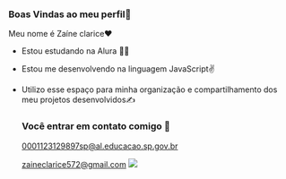 ### Boas Vindas ao meu perfil💙

Meu nome é Zaíne clarice❤

- Estou estudando na Alura 👩‍🎓
- Estou me desenvolvendo na linguagem JavaScript✌
- Utilizo esse espaço para minha organização e compartilhamento dos meu projetos desenvolvidos✍

  ### Você entrar em contato comigo 💙

  0001123129897sp@al.educacao.sp.gov.br

  zaineclarice572@gmail.com
 ![](https://media1.tenor.com/m/ArEW-8O84IcAAAAd/jennie-kim-jennie-reactions-jennie-blackpink.gif)
 
